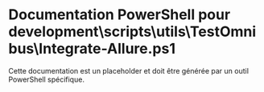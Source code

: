 # Documentation PowerShell pour development\scripts\utils\TestOmnibus\Integrate-Allure.ps1

Cette documentation est un placeholder et doit être générée par un outil PowerShell spécifique.
